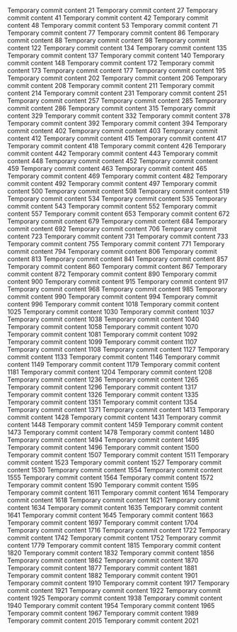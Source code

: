 Temporary commit content 21
Temporary commit content 27
Temporary commit content 41
Temporary commit content 42
Temporary commit content 48
Temporary commit content 53
Temporary commit content 71
Temporary commit content 77
Temporary commit content 86
Temporary commit content 88
Temporary commit content 98
Temporary commit content 122
Temporary commit content 134
Temporary commit content 135
Temporary commit content 137
Temporary commit content 140
Temporary commit content 148
Temporary commit content 172
Temporary commit content 173
Temporary commit content 177
Temporary commit content 195
Temporary commit content 202
Temporary commit content 206
Temporary commit content 208
Temporary commit content 211
Temporary commit content 214
Temporary commit content 231
Temporary commit content 251
Temporary commit content 257
Temporary commit content 285
Temporary commit content 286
Temporary commit content 315
Temporary commit content 329
Temporary commit content 332
Temporary commit content 378
Temporary commit content 392
Temporary commit content 394
Temporary commit content 402
Temporary commit content 403
Temporary commit content 412
Temporary commit content 415
Temporary commit content 417
Temporary commit content 418
Temporary commit content 426
Temporary commit content 442
Temporary commit content 443
Temporary commit content 448
Temporary commit content 452
Temporary commit content 459
Temporary commit content 463
Temporary commit content 465
Temporary commit content 469
Temporary commit content 482
Temporary commit content 492
Temporary commit content 497
Temporary commit content 500
Temporary commit content 508
Temporary commit content 519
Temporary commit content 534
Temporary commit content 535
Temporary commit content 543
Temporary commit content 552
Temporary commit content 557
Temporary commit content 653
Temporary commit content 672
Temporary commit content 679
Temporary commit content 684
Temporary commit content 692
Temporary commit content 706
Temporary commit content 723
Temporary commit content 731
Temporary commit content 733
Temporary commit content 755
Temporary commit content 771
Temporary commit content 794
Temporary commit content 806
Temporary commit content 813
Temporary commit content 841
Temporary commit content 857
Temporary commit content 860
Temporary commit content 867
Temporary commit content 872
Temporary commit content 890
Temporary commit content 900
Temporary commit content 915
Temporary commit content 917
Temporary commit content 968
Temporary commit content 985
Temporary commit content 990
Temporary commit content 994
Temporary commit content 996
Temporary commit content 1018
Temporary commit content 1025
Temporary commit content 1030
Temporary commit content 1037
Temporary commit content 1038
Temporary commit content 1040
Temporary commit content 1058
Temporary commit content 1070
Temporary commit content 1081
Temporary commit content 1092
Temporary commit content 1099
Temporary commit content 1107
Temporary commit content 1108
Temporary commit content 1127
Temporary commit content 1133
Temporary commit content 1146
Temporary commit content 1149
Temporary commit content 1179
Temporary commit content 1181
Temporary commit content 1204
Temporary commit content 1208
Temporary commit content 1236
Temporary commit content 1265
Temporary commit content 1296
Temporary commit content 1317
Temporary commit content 1326
Temporary commit content 1335
Temporary commit content 1351
Temporary commit content 1354
Temporary commit content 1371
Temporary commit content 1413
Temporary commit content 1428
Temporary commit content 1431
Temporary commit content 1448
Temporary commit content 1459
Temporary commit content 1473
Temporary commit content 1478
Temporary commit content 1480
Temporary commit content 1494
Temporary commit content 1495
Temporary commit content 1496
Temporary commit content 1500
Temporary commit content 1507
Temporary commit content 1511
Temporary commit content 1523
Temporary commit content 1527
Temporary commit content 1530
Temporary commit content 1554
Temporary commit content 1555
Temporary commit content 1564
Temporary commit content 1572
Temporary commit content 1590
Temporary commit content 1595
Temporary commit content 1611
Temporary commit content 1614
Temporary commit content 1618
Temporary commit content 1621
Temporary commit content 1634
Temporary commit content 1635
Temporary commit content 1641
Temporary commit content 1645
Temporary commit content 1663
Temporary commit content 1697
Temporary commit content 1704
Temporary commit content 1716
Temporary commit content 1722
Temporary commit content 1742
Temporary commit content 1752
Temporary commit content 1779
Temporary commit content 1815
Temporary commit content 1820
Temporary commit content 1832
Temporary commit content 1856
Temporary commit content 1862
Temporary commit content 1870
Temporary commit content 1877
Temporary commit content 1881
Temporary commit content 1882
Temporary commit content 1901
Temporary commit content 1910
Temporary commit content 1917
Temporary commit content 1921
Temporary commit content 1922
Temporary commit content 1925
Temporary commit content 1938
Temporary commit content 1940
Temporary commit content 1954
Temporary commit content 1965
Temporary commit content 1967
Temporary commit content 1989
Temporary commit content 2015
Temporary commit content 2021
